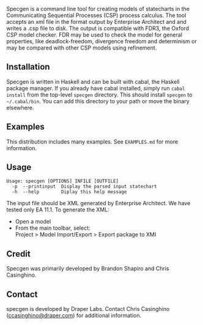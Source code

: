 Specgen is a command line tool for creating models of statecharts in the
Communicating Sequential Processes (CSP) process calculus.  The tool accepts an
xml file in the format output by Enterprise Architect and and writes a .csp file
to disk.  The output is compatible with FDR3, the Oxford CSP model checker.  FDR
may be used to check the model for general properties, like deadlock-freedom,
divergence freedom and determinism or may be compared with other CSP models
using refinement.

## Installation

Specgen is written in Haskell and can be built with cabal, the Haskell package
manager.  If you already have cabal installed, simply run `cabal install` from
the top-level `specgen` directory.  This should install `specgen` to
`~/.cabal/bin`.  You can add this directory to your path or move the binary
elsewhere.

## Examples

This distribution includes many examples.  See `EXAMPLES.md` for more
information.

## Usage

```
Usage: specgen [OPTIONS] INFILE [OUTFILE]
  -p  --printinput  Display the parsed input statechart
  -h  --help        Diplay this help message
```

The input file should be XML generated by Enterprise Architect.  We have tested
only EA 11.1.  To generate the XML: 

- Open a model
- From the main toolbar, select:   
      Project > Model Import/Export > Export package to XMI

## Credit

Specgen was primarily developed by Brandon Shapiro and Chris Casinghino.

## Contact

specgen is developed by Draper Labs. Contact Chris Casinghino
(ccasinghino@draper.com) for additional information.

